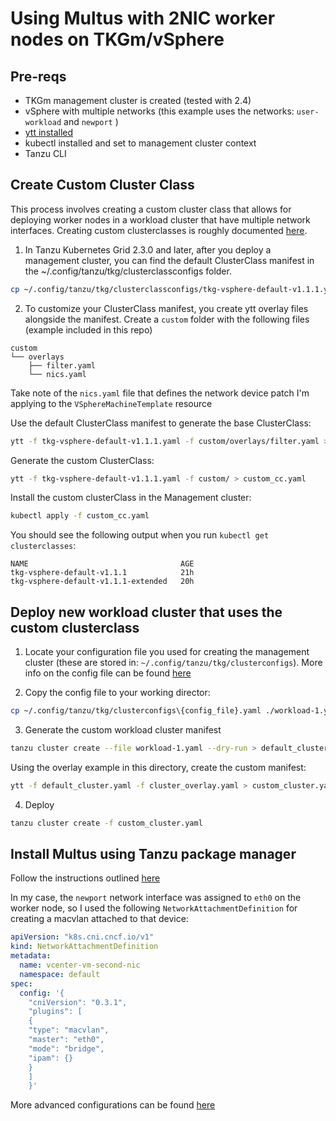 # Using Multus with 2NIC worker nodes on TKGm/vSphere

## Pre-reqs
* TKGm management cluster is created (tested with 2.4)
* vSphere with multiple networks (this example uses the networks: `user-workload` and `newport` )
* [ytt installed](https://carvel.dev/ytt/docs/v0.48.0/install/)
* kubectl installed and set to management cluster context
* Tanzu CLI

## Create Custom Cluster Class
This process involves creating a custom cluster class that allows for deploying worker nodes in a workload cluster that have multiple network interfaces. Creating custom clusterclasses is roughly documented [here](https://docs.vmware.com/en/VMware-Tanzu-Kubernetes-Grid/2.4/using-tkg/workload-clusters-cclass.html).

1. In Tanzu Kubernetes Grid 2.3.0 and later, after you deploy a management cluster, you can find the default ClusterClass manifest in the ~/.config/tanzu/tkg/clusterclassconfigs folder.

```bash
cp ~/.config/tanzu/tkg/clusterclassconfigs/tkg-vsphere-default-v1.1.1.yaml .
```

2. To customize your ClusterClass manifest, you create ytt overlay files alongside the manifest. Create a `custom` folder with the following files (example included in this repo)
```
custom
└── overlays
    ├── filter.yaml
    └── nics.yaml

```
Take note of the `nics.yaml` file that defines the network device patch I'm applying to the `VSphereMachineTemplate` resource

Use the default ClusterClass manifest to generate the base ClusterClass:
```bash
ytt -f tkg-vsphere-default-v1.1.1.yaml -f custom/overlays/filter.yaml > default_cc.yaml
```

Generate the custom ClusterClass:
```bash
ytt -f tkg-vsphere-default-v1.1.1.yaml -f custom/ > custom_cc.yaml
```

Install the custom clusterClass in the Management cluster:
```bash
kubectl apply -f custom_cc.yaml
```

You should see the following output when you run `kubectl get clusterclasses`:
```
NAME                                  AGE
tkg-vsphere-default-v1.1.1            21h
tkg-vsphere-default-v1.1.1-extended   20h
```

## Deploy new workload cluster that uses the custom clusterclass

1. Locate your configuration file you used for creating the management cluster (these are stored in: `~/.config/tanzu/tkg/clusterconfigs`). More info on the config file can be found [here](https://docs.vmware.com/en/VMware-Tanzu-Kubernetes-Grid/2.4/using-tkg/workload-clusters-deploy.html#prerequisites-0)

2. Copy the config file to your working director:
```bash
cp ~/.config/tanzu/tkg/clusterconfigs\{config_file}.yaml ./workload-1.yaml
```

3. Generate the custom workload cluster manifest
```bash
tanzu cluster create --file workload-1.yaml --dry-run > default_cluster.yaml
```
Using the overlay example in this directory, create the custom manifest:
```bash
ytt -f default_cluster.yaml -f cluster_overlay.yaml > custom_cluster.yaml
```

4. Deploy
```bash
tanzu cluster create -f custom_cluster.yaml
```

## Install Multus using Tanzu package manager

Follow the instructions outlined [here](https://docs.vmware.com/en/VMware-Tanzu-Packages/2023.11.21/tanzu-packages/packages-multus-mc.html)

In my case, the `newport` network interface was assigned to `eth0` on the worker node, so I used the following `NetworkAttachmentDefinition` for creating a macvlan attached to that device:
```yaml
apiVersion: "k8s.cni.cncf.io/v1"
kind: NetworkAttachmentDefinition
metadata:
  name: vcenter-vm-second-nic
  namespace: default
spec:
  config: '{
    "cniVersion": "0.3.1",
    "plugins": [
    {
    "type": "macvlan",
    "master": "eth0",
    "mode": "bridge",
    "ipam": {}
    }
    ]
    }'
```

More advanced configurations can be found [here](https://www.cni.dev/plugins/current/)
